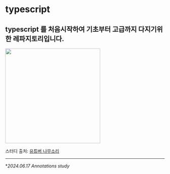 # typescript
## typescript 를 처음시작하여 기초부터 고급까지 다지기위한 레파지토리입니다. 

<img src="https://github.com/dasom-jo/typescript/assets/159886707/b750e418-07a7-40af-9afd-79d26e1af0a1" width="300" height="300" />

스터디 출처:
[유튜버 나무소리](https://www.youtube.com/watch?v=0UMmCbcZid0&list=PLOSNUO27qFbsI9bAIVitBcq-klZae5GMi,"유튜브강의")
***
*_2024.06.17 Annotations study_
